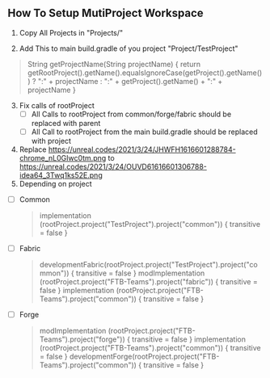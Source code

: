 
## How To Setup MutiProject Workspace

1. Copy All Projects in "Projects/"

2. Add This to main build.gradle of you project "Project/TestProject"
>  String getProjectName(String projectName) {
> return getRootProject().getName().equalsIgnoreCase(getProject().getName()) ? ":" + projectName : ":" + getProject().getName() + ":" + projectName
> }

3. Fix calls of rootProject
	- [ ] All Calls to rootProject from common/forge/fabric should be replaced with parent
	- [ ] All Call to rootProject from the main build.gradle should be replaced with project
4. Replace https://unreal.codes/2021/3/24/JHWFH1616601288784-chrome_nL0GIwc0tm.png to https://unreal.codes/2021/3/24/OUVD61616601306788-idea64_3Twq1ks52E.png
5. Depending on project

 - [ ] Common
   > implementation (rootProject.project("TestProject").project("common")) { transitive = false }
 - [ ] Fabric
	> developmentFabric(rootProject.project("TestProject").project("common")) { transitive = false }
	> modImplementation (rootProject.project("FTB-Teams").project("fabric")) { transitive = false }
    > implementation (rootProject.project("FTB-Teams").project("common")) { transitive = false }
 - [ ] Forge
   >  modImplementation (rootProject.project("FTB-Teams").project("forge")) { transitive = false }
   > implementation (rootProject.project("FTB-Teams").project("common")) { transitive = false }
   > developmentForge(rootProject.project("FTB-Teams").project("common")) { transitive = false }




